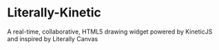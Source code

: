 Literally-Kinetic
=================

A real-time, collaborative, HTML5 drawing widget powered by KineticJS and inspired by Literally Canvas
